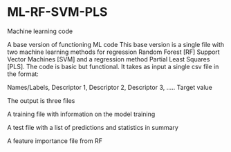 # ML-RF-SVM-PLS
Machine learning code

A base version of functioning ML code
This base version is a single file with two machine learning methods for regression Random Forest [RF] Support Vector Machines [SVM] and a regression method Partial Least Squares [PLS]. The code is basic but functional. It takes as input a single csv file in the format:

Names/Labels, Descriptor 1, Descriptor 2, Descriptor 3, ..... Target value

The output is three files 

A training file with information on the model training

A test file with a list of predictions and statistics in summary

A feature importance file from RF
